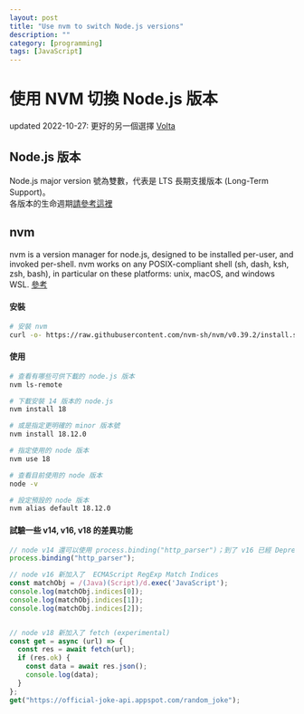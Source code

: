```yaml
---
layout: post
title: "Use nvm to switch Node.js versions"
description: ""
category: [programming]
tags: [JavaScript]
---
```


# 使用 NVM 切換 Node.js 版本

updated 2022-10-27: 更好的另一個選擇 [Volta](https://dev.to/ishanme/manage-multiple-node-versions-with-volta-better-than-nvm-558k)

## Node.js 版本

Node.js major version 號為雙數，代表是 LTS 長期支援版本 (Long-Term Support)。  
各版本的生命週期[請參考這裡](https://github.com/nodejs/release#release-schedule)

## nvm 

nvm is a version manager for node.js, designed to be installed per-user, and invoked per-shell. nvm works on any POSIX-compliant shell (sh, dash, ksh, zsh, bash), in particular on these platforms: unix, macOS, and windows WSL. [參考](https://github.com/nvm-sh/nvm#intro)

#### 安裝

```bash
# 安裝 nvm
curl -o- https://raw.githubusercontent.com/nvm-sh/nvm/v0.39.2/install.sh | bash
```

#### 使用 

```bash
# 查看有哪些可供下載的 node.js 版本
nvm ls-remote

# 下載安裝 14 版本的 node.js
nvm install 18

# 或是指定更明確的 minor 版本號
nvm install 18.12.0

# 指定使用的 node 版本
nvm use 18

# 查看目前使用的 node 版本
node -v

# 設定預設的 node 版本
nvm alias default 18.12.0
```

#### 試驗一些 v14, v16, v18 的差異功能

```javascript
// node v14 還可以使用 process.binding("http_parser")；到了 v16 已經 Deprecated
process.binding("http_parser");

// node v16 新加入了  ECMAScript RegExp Match Indices
const matchObj = /(Java)(Script)/d.exec('JavaScript');
console.log(matchObj.indices[0]);
console.log(matchObj.indices[1]);
console.log(matchObj.indices[2]);


// node v18 新加入了 fetch (experimental)
const get = async (url) => {
  const res = await fetch(url);
  if (res.ok) {
    const data = await res.json();
    console.log(data);
  }
};
get("https://official-joke-api.appspot.com/random_joke");
```
